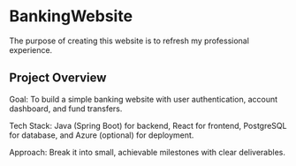 # BankingWebsite

The purpose of creating this website is to refresh my professional experience.

## Project Overview

Goal: 
To build a simple banking website with user authentication, account dashboard, and fund transfers.

Tech Stack: 
Java (Spring Boot) for backend, React for frontend, PostgreSQL for database, and Azure (optional) for deployment.

Approach: 
Break it into small, achievable milestones with clear deliverables.
